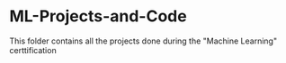 # ML-Projects-and-Code
This folder contains all the projects done during the "Machine Learning" certtification

